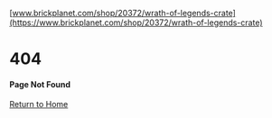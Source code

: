 [www.brickplanet.com/shop/20372/wrath-of-legends-crate](https://www.brickplanet.com/shop/20372/wrath-of-legends-crate)

  

404
===

#### Page Not Found

[Return to Home](https://www.brickplanet.com/)
